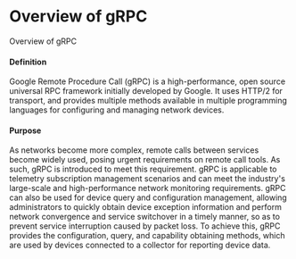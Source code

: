 Overview of gRPC
================

Overview of gRPC

#### Definition

Google Remote Procedure Call (gRPC) is a high-performance, open source universal RPC framework initially developed by Google. It uses HTTP/2 for transport, and provides multiple methods available in multiple programming languages for configuring and managing network devices.


#### Purpose

As networks become more complex, remote calls between services become widely used, posing urgent requirements on remote call tools. As such, gRPC is introduced to meet this requirement. gRPC is applicable to telemetry subscription management scenarios and can meet the industry's large-scale and high-performance network monitoring requirements. gRPC can also be used for device query and configuration management, allowing administrators to quickly obtain device exception information and perform network convergence and service switchover in a timely manner, so as to prevent service interruption caused by packet loss. To achieve this, gRPC provides the configuration, query, and capability obtaining methods, which are used by devices connected to a collector for reporting device data.